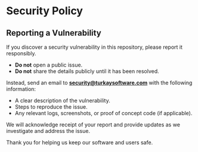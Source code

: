 # Security Policy

## Reporting a Vulnerability

If you discover a security vulnerability in this repository, please report it responsibly.

- **Do not** open a public issue.
- **Do not** share the details publicly until it has been resolved.

Instead, send an email to **security@turkaysoftware.com** with the following information:
- A clear description of the vulnerability.
- Steps to reproduce the issue.
- Any relevant logs, screenshots, or proof of concept code (if applicable).

We will acknowledge receipt of your report and provide updates as we investigate and address the issue.

Thank you for helping us keep our software and users safe.